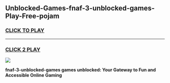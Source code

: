 
## Unblocked-Games-fnaf-3-unblocked-games-Play-Free-pojam
<h3>
<a href="https://premium76.site?title=fnaf-3-unblocked-games&ref=20M">CLICK TO PLAY</a></h3>
<hr>

<h3>
<a href="https://premium76.site?title=fnaf-3-unblocked-games&ref=20M">CLICK 2 PLAY</a>
  
</h3>

<a href="https://premium76.site?title=fnaf-3-unblocked-games&ref=19M"><img src="https://clearcache.store/games.png"></a>


**fnaf-3-unblocked-games games unblocked: Your Gateway to Fun and Accessible Online Gaming**

